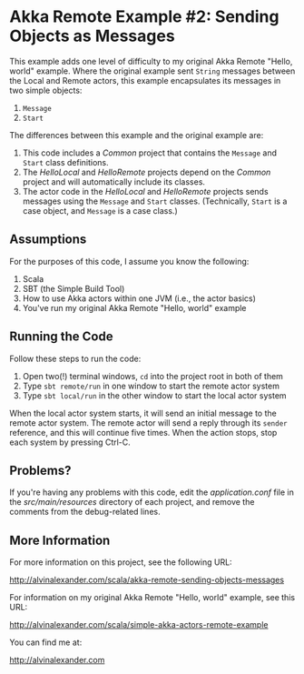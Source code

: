 Akka Remote Example #2: Sending Objects as Messages
===================================================

This example adds one level of difficulty to my original
Akka Remote "Hello, world" example. Where the original example
sent `String` messages between the Local and Remote actors, this
example encapsulates its messages in two simple objects:

1. `Message`
1. `Start`

The differences between this example and the original example are:

1. This code includes a _Common_ project that contains the `Message`
   and `Start` class definitions.
1. The _HelloLocal_ and _HelloRemote_ projects depend on the _Common_ project
   and will automatically include its classes.
1. The actor code in the _HelloLocal_ and _HelloRemote_ projects sends
   messages using the `Message` and `Start` classes. (Technically, `Start`
   is a case object, and `Message` is a case class.)

Assumptions
-----------

For the purposes of this code, I assume you know the following:

1. Scala
1. SBT (the Simple Build Tool)
1. How to use Akka actors within one JVM (i.e., the actor basics)
1. You've run my original Akka Remote "Hello, world" example

Running the Code
----------------

Follow these steps to run the code:

1. Open two(!) terminal windows, `cd` into the project root in both of them
1. Type `sbt remote/run` in one window to start the remote actor system
1. Type `sbt local/run` in the other window to start the local actor system

When the local actor system starts, it will send an initial message
to the remote actor system. The remote actor will send a reply through
its `sender` reference, and this will continue five times. When the
action stops, stop each system by pressing Ctrl-C.

Problems?
---------

If you're having any problems with this code, edit the _application.conf_
file in the _src/main/resources_ directory of each project, and remove the
comments from the debug-related lines.

More Information
----------------

For more information on this project, see the following URL:

http://alvinalexander.com/scala/akka-remote-sending-objects-messages

For information on my original Akka Remote "Hello, world" example,
see this URL:

http://alvinalexander.com/scala/simple-akka-actors-remote-example

You can find me at:

http://alvinalexander.com


